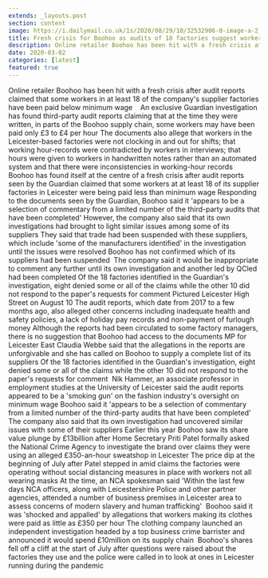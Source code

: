 ```yaml
---
extends: _layouts.post
section: content
image: https://i.dailymail.co.uk/1s/2020/08/29/10/32532906-0-image-a-2_1598694470223.jpg 
title: Fresh crisis for Boohoo as audits of 18 factories suggest workers are paid as little as £3-an-hour  
description: Online retailer Boohoo has been hit with a fresh crisis after audit reports claimed that some workers in at least 18 of the company's supplier factories in Leicester have been paid below minimum wage 
date: 2020-03-02 
categories: [latest] 
featured: true 
--- 
```

Online retailer Boohoo has been hit with a fresh crisis after audit reports claimed that some workers in at least 18 of the company's supplier factories have been paid below minimum wage   
An exclusive Guardian investigation has found third-party audit reports claiming that at the time they were written, in parts of the Boohoo supply chain, some workers may have been paid only £3 to £4 per hour
The documents also allege that workers in the Leicester-based factories were not clocking in and out for shifts; that working hour-records were contradicted by workers in interviews; that hours were given to workers in handwritten notes rather than an automated system and that there were inconsistencies in working-hour records
Boohoo has found itself at the centre of a fresh crisis after audit reports seen by the Guardian claimed that some workers at at least 18 of its supplier factories in Leicester were being paid less than minimum wage
Responding to the documents seen by the Guardian, Boohoo said it 'appears to be a selection of commentary from a limited number of the third-party audits that have been completed'
However, the company also said that its own investigations had brought to light similar issues among some of its suppliers
They said that trade had been suspended with these suppliers, which include 'some of the manufacturers identified' in the investigation until the issues were resolved
Boohoo has not confirmed which of its suppliers had been suspended 
The company said it would be inappropriate to comment any further until its own investigation and another led by QCled had been completed
Of the 18 factories identified in the Guardian's investigation, eight denied some or all of the claims while the other 10 did not respond to the paper's requests for comment Pictured Leicester High Street on August 10
The audit reports, which date from 2017 to a few months ago, also alleged other concerns including inadequate health and safety policies, a lack of holiday pay records and non-payment of furlough money
Although the reports had been circulated to some factory managers, there is no suggestion that Boohoo had access to the documents
MP for Leicester East Claudia Webbe said that the allegations in the reports are unforgivable and she has called on Boohoo to supply a complete list of its suppliers
Of the 18 factories identified in the Guardian's investigation, eight denied some or all of the claims while the other 10 did not respond to the paper's requests for comment 
Nik Hammer, an associate professor in employment studies at the University of Leicester said the audit reports appeared to be a 'smoking gun' on the fashion industry's oversight on minimum wage
Boohoo said it 'appears to be a selection of commentary from a limited number of the third-party audits that have been completed' The company also said that its own investigation had uncovered similar issues with some of their suppliers
Earlier this year Boohoo saw its share value plunge by £13billion after Home Secretary Priti Patel formally asked the National Crime Agency to investigate the brand over claims they were using an alleged £350-an-hour sweatshop in Leicester
The price dip at the beginning of July after Patel stepped in amid claims the factories were operating without social distancing measures in place with workers not all wearing masks
At the time, an NCA spokesman said 'Within the last few days NCA officers, along with Leicestershire Police and other partner agencies, attended a number of business premises in Leicester area to assess concerns of modern slavery and human trafficking' 
Boohoo said it was 'shocked and appalled' by allegations that workers making its clothes were paid as little as £350 per hour
The clothing company launched an independent investigation headed by a top business crime barrister and announced it would spend £10million on its supply chain 
Boohoo's shares fell off a cliff at the start of July after questions were raised about the factories they use and the police were called in to look at ones in Leicester running during the pandemic